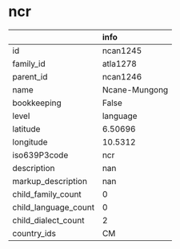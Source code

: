 # ncr
|                      | info          |
|:---------------------|:--------------|
| id                   | ncan1245      |
| family_id            | atla1278      |
| parent_id            | ncan1246      |
| name                 | Ncane-Mungong |
| bookkeeping          | False         |
| level                | language      |
| latitude             | 6.50696       |
| longitude            | 10.5312       |
| iso639P3code         | ncr           |
| description          | nan           |
| markup_description   | nan           |
| child_family_count   | 0             |
| child_language_count | 0             |
| child_dialect_count  | 2             |
| country_ids          | CM            |